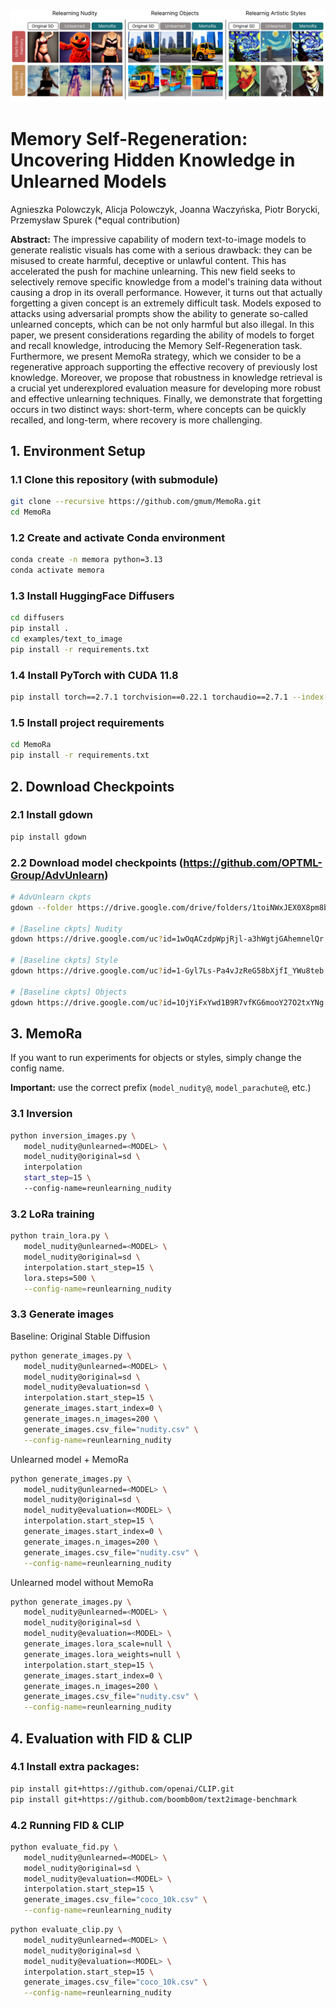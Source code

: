 <img src="./assets/teaser.jpg" />

# Memory Self-Regeneration: Uncovering Hidden Knowledge in Unlearned Models
Agnieszka Polowczyk, Alicja Polowczyk, Joanna Waczyńska, Piotr Borycki, Przemysław Spurek (*equal contribution)


**Abstract:** The impressive capability of modern text-to-image models to generate realistic visuals has come with a serious drawback: they can be misused to create harmful, deceptive or unlawful content. This has accelerated the push for machine unlearning. This new field seeks to selectively remove specific knowledge from a model's training data without causing a drop in its overall performance. However, it turns out that actually forgetting a given concept is an extremely difficult task. Models exposed to attacks using adversarial prompts show the ability to generate so-called unlearned concepts, which can be not only harmful but also illegal. In this paper, we present considerations regarding the ability of models to forget and recall knowledge, introducing the Memory Self-Regeneration task. Furthermore, we present MemoRa strategy, which we consider to be a regenerative approach supporting the effective recovery of previously lost knowledge. Moreover, we propose that robustness in knowledge retrieval is a crucial yet underexplored evaluation measure for developing more robust and effective unlearning techniques. Finally, we demonstrate that forgetting occurs in two distinct ways: short-term, where concepts can be quickly recalled, and long-term, where recovery is more challenging. 

## 1. Environment Setup

### 1.1 Clone this repository (with submodule)
```bash
git clone --recursive https://github.com/gmum/MemoRa.git
cd MemoRa
```

### 1.2 Create and activate Conda environment
```bash
conda create -n memora python=3.13
conda activate memora
```

### 1.3 Install HuggingFace Diffusers
```bash
cd diffusers
pip install .
cd examples/text_to_image
pip install -r requirements.txt
```

### 1.4 Install PyTorch with CUDA 11.8
```bash
pip install torch==2.7.1 torchvision==0.22.1 torchaudio==2.7.1 --index-url https://download.pytorch.org/whl/cu118
```


### 1.5 Install project requirements
```bash
cd MemoRa
pip install -r requirements.txt
```


## 2. Download Checkpoints
### 2.1 Install gdown
```bash
pip install gdown
```

### 2.2 Download model checkpoints (https://github.com/OPTML-Group/AdvUnlearn)
```bash
# AdvUnlearn ckpts
gdown --folder https://drive.google.com/drive/folders/1toiNWxJEX0X8pm8b88Og5_nMAqq6NZRd

# [Baseline ckpts] Nudity
gdown https://drive.google.com/uc?id=1wOqACzdpWpjRjl-a3hWgtjGAhemnelQr

# [Baseline ckpts] Style
gdown https://drive.google.com/uc?id=1-Gyl7Ls-Pa4vJzReG58bXjfI_YWu8teb

# [Baseline ckpts] Objects
gdown https://drive.google.com/uc?id=1OjYiFxYwd1B9R7vfKG6mooY27O2txYNg

```

## 3. MemoRa
If you want to run experiments for objects or styles, simply change the config name. 

**Important:** use the correct prefix (`model_nudity@`, `model_parachute@`, etc.)

### 3.1 Inversion
```bash 
python inversion_images.py \
   model_nudity@unlearned=<MODEL> \
   model_nudity@original=sd \
   interpolation
   start_step=15 \
   --config-name=reunlearning_nudity
```

### 3.2 LoRa training
```bash 
python train_lora.py \
   model_nudity@unlearned=<MODEL> \
   model_nudity@original=sd \
   interpolation.start_step=15 \
   lora.steps=500 \
   --config-name=reunlearning_nudity
```  

### 3.3 Generate images
Baseline: Original Stable Diffusion
```bash
python generate_images.py \
   model_nudity@unlearned=<MODEL> \
   model_nudity@original=sd \
   model_nudity@evaluation=sd \
   interpolation.start_step=15 \
   generate_images.start_index=0 \
   generate_images.n_images=200 \
   generate_images.csv_file="nudity.csv" \
   --config-name=reunlearning_nudity
```  
Unlearned model + MemoRa
```bash
python generate_images.py \
   model_nudity@unlearned=<MODEL> \
   model_nudity@original=sd \
   model_nudity@evaluation=<MODEL> \
   interpolation.start_step=15 \
   generate_images.start_index=0 \
   generate_images.n_images=200 \
   generate_images.csv_file="nudity.csv" \
   --config-name=reunlearning_nudity
```

Unlearned model without MemoRa
```bash
python generate_images.py \
   model_nudity@unlearned=<MODEL> \
   model_nudity@original=sd \
   model_nudity@evaluation=<MODEL> \
   generate_images.lora_scale=null \
   generate_images.lora_weights=null \
   interpolation.start_step=15 \
   generate_images.start_index=0 \
   generate_images.n_images=200 \
   generate_images.csv_file="nudity.csv" \
   --config-name=reunlearning_nudity
```

## 4. Evaluation with FID & CLIP
### 4.1 Install extra packages:
```bash
pip install git+https://github.com/openai/CLIP.git
pip install git+https://github.com/boomb0om/text2image-benchmark
```
### 4.2 Running FID & CLIP

```bash
python evaluate_fid.py \
   model_nudity@unlearned=<MODEL> \
   model_nudity@original=sd \
   model_nudity@evaluation=<MODEL> \
   interpolation.start_step=15 \
   generate_images.csv_file="coco_10k.csv" \
   --config-name=reunlearning_nudity
```
```bash
python evaluate_clip.py \
   model_nudity@unlearned=<MODEL> \
   model_nudity@original=sd \
   model_nudity@evaluation=<MODEL> \
   interpolation.start_step=15 \
   generate_images.csv_file="coco_10k.csv" \
   --config-name=reunlearning_nudity
```








